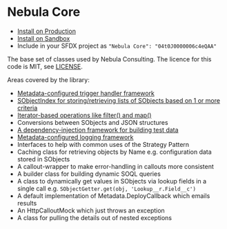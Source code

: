 # Nebula Core

 - [Install on Production](https://login.salesforce.com/packaging/installPackage.apexp?p0=04t0J0000006c4eQAA)
 - [Install on Sandbox](https://test.salesforce.com/packaging/installPackage.apexp?p0=04t0J0000006c4eQAA)
 - Include in your SFDX project as `"Nebula Core": "04t0J0000006c4eQAA"`
 
The base set of classes used by Nebula Consulting. The licence for this code is MIT, see [LICENSE](LICENSE). 

Areas covered by the library:

  - [Metadata-configured trigger handler framework](MetadataTriggerManager.md)
  - [SObjectIndex for storing/retrieving lists of SObjects based on 1 or more criteria](SObjectIndex.md)
  - [Iterator-based operations like filter() and map()](LazyIterator.md)
  - Conversions between SObjects and JSON structures
  - [A dependency-injection framework for building test data](TestRecordGenerator.md)
  - [Metadata-configured logging framework](Logger.md)
  - Interfaces to help with common uses of the Strategy Pattern 
  - Caching class for retrieving objects by Name e.g. configuration data stored in SObjects
  - A callout-wrapper to make error-handling in callouts more consistent
  - A builder class for building dynamic SOQL queries
  - A class to dynamically get values in SObjects via lookup fields in a single call e.g. `SObjectGetter.get(obj, 'Lookup__r.Field__c')`
  - A default implementation of Metadata.DeployCallback which emails results
  - An HttpCalloutMock which just throws an exception
  - A class for pulling the details out of nested exceptions

